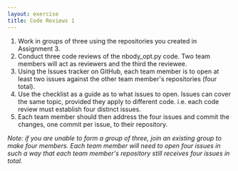 ```yaml
---
layout: exercise
title: Code Reviews 1
---
```


1. Work in groups of three using the repositories you created in Assignment 3.
2. Conduct three code reviews of the nbody_opt.py code. Two team members will act as reviewers and the third the reviewee.
3. Using the Issues tracker on GitHub, each team member is to open at least two issues against the other team member's repositories (four total).
4. Use the checklist as a guide as to what issues to open. Issues can cover the same topic, provided they apply to different code. i.e. each code review
   must establish four distinct issues.
5. Each team member should then address the four issues and commit the changes, one commit per issue, to their repository.

*Note: if you are unable to form a group of three, join an existing group to make four members. Each team member will need to open four issues in such a way
that each team member's repository still receives four issues in total.*

